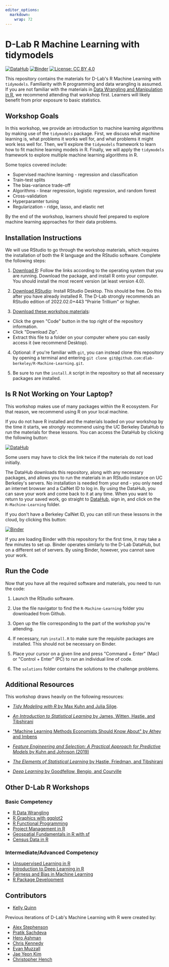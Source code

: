 ```yaml
---
editor_options: 
  markdown: 
    wrap: 72
---
```


# D-Lab R Machine Learning with tidymodels

[![DataHub](https://img.shields.io/badge/launch-datahub-blue)](https://dlab.datahub.berkeley.edu/hub/user-redirect/git-pull?repo=https%3A%2F%2Fgithub.com%2Fdlab-berkeley%2FR-Machine-Learning&urlpath=rstudio%2F&branch=main)
[![Binder](https://mybinder.org/badge_logo.svg)](https://mybinder.org/v2/gh/dlab-berkeley/R-Machine-Learning/HEAD?urlpath=rstudio)
[![License: CC BY
4.0](https://img.shields.io/badge/License-CC_BY_4.0-lightgrey.svg)](https://creativecommons.org/licenses/by/4.0/)

This repository contains the materials for D-Lab's R Machine Learning
with `tidymodels`. Familiarity with R programming and data wrangling is
assumed. If you are not familiar with the materials in [Data Wrangling
and Manipulation in
R](https://github.com/dlab-berkeley/R-Data-Wrangling), we recommend
attending that workshop first. Learners will likely benefit from prior
exposure to basic statistics.

## Workshop Goals

In this workshop, we provide an introduction to machine learning
algorithms by making use of the `tidymodels` package. First, we discuss
what machine learning is, what problems it works well for, and what
problems it might work less well for. Then, we'll explore the
`tidymodels` framework to learn how to fit machine learning models in R.
Finally, we will apply the `tidymodels` framework to explore multiple
machine learning algorithms in R.

Some topics covered include:

-   Supervised machine learning - regression and classification
-   Train-test splits
-   The bias-variance trade-off
-   Algorithms - linear regression, logistic regression, and random
    forest
-   Cross-validation
-   Hyperparamter tuning
-   Regularization - ridge, lasso, and elastic net

By the end of the workshop, learners should feel prepared to explore
machine learning approaches for their data problems.

## Installation Instructions

We will use RStudio to go through the workshop materials, which requires
the installation of both the R language and the RStudio software.
Complete the following steps:

1.  [Download R](https://cloud.r-project.org/): Follow the links
    according to the operating system that you are running. Download the
    package, and install R onto your computer. You should install the
    most recent version (at least version 4.0).

2.  [Download
    RStudio](https://rstudio.com/products/rstudio/download/#download):
    Install RStudio Desktop. This should be free. Do this after you have
    already installed R. The D-Lab strongly recommends an RStudio
    edition of 2022.02.0+443 "Prairie Trillium" or higher.

3.  [Download these workshop
    materials](https://github.com/dlab-berkeley/R-Machine-Learning):

-   Click the green "Code" button in the top right of the repository
    information.
-   Click "Download Zip".
-   Extract this file to a folder on your computer where you can easily
    access it (we recommend Desktop).

4.  Optional: if you're familiar with `git`, you can instead clone this
    repository by opening a terminal and entering
    `git clone git@github.com:dlab-berkeley/R-Machine-Learning.git`.

5.  Be sure to run the `install.R` script in the repository so that all
    necessary packages are installed.

## Is R Not Working on Your Laptop?

This workshop makes use of many packages within the R ecosystem. For
that reason, we recommend using R on your local machine.

If you do not have R installed and the materials loaded on your workshop
by the time it starts, we *strongly* recommend using the UC Berkeley
DataHub to run the materials for these lessons. You can access the
DataHub by clicking the following button:

[![DataHub](https://img.shields.io/badge/launch-datahub-blue)](https://dlab.datahub.berkeley.edu/hub/user-redirect/git-pull?repo=https%3A%2F%2Fgithub.com%2Fdlab-berkeley%2FR-Machine-Learning&urlpath=rstudio%2F&branch=main)

Some users may have to click the link twice if the materials do not load
initially.

The DataHub downloads this repository, along with any necessary
packages, and allows you to run the materials in an RStudio instance on
UC Berkeley's servers. No installation is needed from your end - you
only need an internet browser and a CalNet ID to log in. By using the
DataHub, you can save your work and come back to it at any time. When
you want to return to your saved work, go straight to
[DataHub](https://dlab.datahub.berkeley.edu), sign in, and click on the
`R-Machine-Learning` folder.

If you don't have a Berkeley CalNet ID, you can still run these lessons
in the cloud, by clicking this button:

[![Binder](https://mybinder.org/badge_logo.svg)](https://mybinder.org/v2/gh/dlab-berkeley/R-Machine-Learning/HEAD?urlpath=rstudio)

If you are loading Binder with this repository for the first time, it
may take a few minutes to set up. Binder operates similarly to the D-Lab
DataHub, but on a different set of servers. By using Binder, however,
you cannot save your work.

## Run the Code

Now that you have all the required software and materials, you need to
run the code:

1.  Launch the RStudio software.

2.  Use the file navigator to find the `R-Machine-Learning` folder you
    downloaded from Github.

3.  Open up the file corresponding to the part of the workshop you're
    attending.

4.  If necessary, run `install.R` to make sure the requisite packages
    are installed. This should not be necessary on Binder.

5.  Place your cursor on a given line and press "Command + Enter" (Mac)
    or "Control + Enter" (PC) to run an individual line of code.

6.  The `solutions` folder contains the solutions to the challenge
    problems.

## Additional Resources

This workshop draws heavily on the following resources:

-   [*Tidy Modeling with R* by Max Kuhn and Julia
    Silge](https://www.tmwr.org/).

-   [*An Introduction to Statistical Learning* by James, Witten, Hastie,
    and Tibshirani](https://www.statlearning.com/)

-   ["Machine Learning Methods Economists Should Know About" by Athey
    and Imbens](https://arxiv.org/abs/1903.10075)

-   [*Feature Engineering and Selection: A Practical Approach for
    Predictive Models* by Kuhn and Johnson
    (2019)](http://www.feat.engineering/data-splitting.html)

-   [*The Elements of Statistical Learning* by Hastie, Friedman, and
    Tibshirani](https://link.springer.com/book/10.1007/978-0-387-21606-5)

-   [*Deep Learning* by Goodfellow, Bengio, and
    Courville](https://www.deeplearningbook.org/)

## Other D-Lab R Workshops

### Basic Competency

-   [R Data
    Wrangling](https://github.com/dlab-berkeley/R-Data-Wrangling)
-   [R Graphics with
    ggplot2](https://github.com/dlab-berkeley/R-graphics)
-   [R Functional
    Programming](https://github.com/dlab-berkeley/R-functional-programming)
-   [Project Management in
    R](https://github.com/dlab-berkeley/efficient-reproducible-project-management-in-R)
-   [Geospatial Fundamentals in R with
    sf](https://github.com/dlab-berkeley/Geospatial-Fundamentals-in-R-with-sf)
-   [Census Data in
    R](https://github.com/dlab-berkeley/Census-Data-in-R)

### Intermediate/Advanced Competency

-   [Unsupervised Learning in
    R](https://github.com/dlab-berkeley/Unsupervised-Learning-in-R)
-   [Introduction to Deep Learning in
    R](https://github.com/dlab-berkeley/Deep-Learning-in-R)
-   [Fairness and Bias in Machine
    Learning](https://github.com/dlab-berkeley/fairML)
-   [R Package
    Development](https://github.com/dlab-berkeley/R-package-development)

## Contributors

-   [Kelly Quinn](https://github.com/sociologyquinn/)

Previous iterations of D-Lab's Machine Learning with R were created by:

-   [Alex Stephenson](https://github.com/asteves/)
-   [Pratik Sachdeva](https://github.com/pssachdeva/)
-   [Hero Ashman](https://github.com/heroashman/)
-   [Chris Kennedy](https://ck37.com/)
-   [Evan Muzzall](https://github.com/EastBayEv)
-   [Jae Yeon Kim](https://jaeyk.github.io/)
-   [Christopher Hench](https://github.com/henchc)

